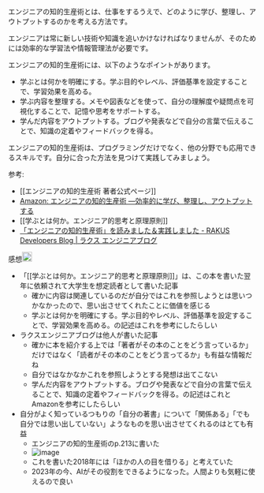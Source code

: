 
エンジニアの知的生産術とは、仕事をするうえで、どのように学び、整理し、アウトプットするのかを考える方法です。

エンジニアは常に新しい技術や知識を追いかけなければなりませんが、そのためには効率的な学習法や情報管理法が必要です。

エンジニアの知的生産術には、以下のようなポイントがあります。
- 学ぶとは何かを明確にする。学ぶ目的やレベル、評価基準を設定することで、学習効果を高める。
- 学ぶ内容を整理する。メモや図表などを使って、自分の理解度や疑問点を可視化することで、記憶や思考をサポートする。
- 学んだ内容をアウトプットする。ブログや発表などで自分の言葉で伝えることで、知識の定着やフィードバックを得る。

エンジニアの知的生産術は、プログラミングだけでなく、他の分野でも応用できるスキルです。自分に合った方法を見つけて実践してみましょう。

参考:
- [[エンジニアの知的生産術 著者公式ページ]]
- [Amazon: エンジニアの知的生産術 ―効率的に学び、整理し、アウトプットする](https://amzn.to/3IWgOou)
- [[学ぶとは何か。エンジニア的思考と原理原則]]
- [「エンジニアの知的生産術」を読みました＆実践しました - RAKUS Developers Blog | ラクス エンジニアブログ](https://tech-blog.rakus.co.jp/entry/20191004/new-engineer)

感想<img src='https://scrapbox.io/api/pages/nishio/nishio/icon' alt='nishio.icon' height="19.5"/>
- 「[[学ぶとは何か。エンジニア的思考と原理原則]]」は、この本を書いた翌年に依頼されて大学生を想定読者として書いた記事
    - 確かに内容は関連しているのだが自分ではこれを参照しようとは思いつかなかったので、思い出させてくれたことに価値を感じる
    - 学ぶとは何かを明確にする。学ぶ目的やレベル、評価基準を設定することで、学習効果を高める。の記述はこれを参考にしたらしい
- ラクスエンジニアブログは他人が書いた記事
    - 確かに本を紹介する上では「著者がその本のことをどう言っているか」だけではなく「読者がその本のことをどう言ってるか」も有益な情報だね
    - 自分ではなかなかこれを参照しようとする発想は出てこない
    - 学んだ内容をアウトプットする。ブログや発表などで自分の言葉で伝えることで、知識の定着やフィードバックを得る。の記述はこれとAmazonを参考にしたらしい
- 自分がよく知っているつもりの「自分の著書」について「関係ある」「でも自分では思い出していない」ようなものを思い出させてくれるのはとても有益
    - エンジニアの知的生産術のp.213に書いた
    - ![image](https://gyazo.com/296876a09fc4a226afd5443197f6ed25/thumb/1000)
    - これを書いた2018年には「ほかの人の目を借りる」と考えていた
    - 2023年の今、AIがその役割をできるようになった。人間よりも気軽に使えるので良い
